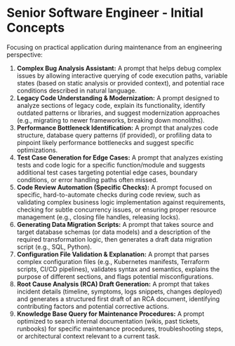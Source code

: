 # Senior Software Engineer - Initial Concepts

Focusing on practical application during maintenance from an engineering perspective:

1.  **Complex Bug Analysis Assistant:** A prompt that helps debug complex issues by allowing interactive querying of code execution paths, variable states (based on static analysis or provided context), and potential race conditions described in natural language.
2.  **Legacy Code Understanding & Modernization:** A prompt designed to analyze sections of legacy code, explain its functionality, identify outdated patterns or libraries, and suggest modernization approaches (e.g., migrating to newer frameworks, breaking down monoliths).
3.  **Performance Bottleneck Identification:** A prompt that analyzes code structure, database query patterns (if provided), or profiling data to pinpoint likely performance bottlenecks and suggest specific optimizations.
4.  **Test Case Generation for Edge Cases:** A prompt that analyzes existing tests and code logic for a specific function/module and suggests additional test cases targeting potential edge cases, boundary conditions, or error handling paths often missed.
5.  **Code Review Automation (Specific Checks):** A prompt focused on specific, hard-to-automate checks during code review, such as validating complex business logic implementation against requirements, checking for subtle concurrency issues, or ensuring proper resource management (e.g., closing file handles, releasing locks).
6.  **Generating Data Migration Scripts:** A prompt that takes source and target database schemas (or data models) and a description of the required transformation logic, then generates a draft data migration script (e.g., SQL, Python).
7.  **Configuration File Validation & Explanation:** A prompt that parses complex configuration files (e.g., Kubernetes manifests, Terraform scripts, CI/CD pipelines), validates syntax and semantics, explains the purpose of different sections, and flags potential misconfigurations.
8.  **Root Cause Analysis (RCA) Draft Generation:** A prompt that takes incident details (timeline, symptoms, logs snippets, changes deployed) and generates a structured first draft of an RCA document, identifying contributing factors and potential corrective actions.
9.  **Knowledge Base Query for Maintenance Procedures:** A prompt optimized to search internal documentation (wikis, past tickets, runbooks) for specific maintenance procedures, troubleshooting steps, or architectural context relevant to a current task. 